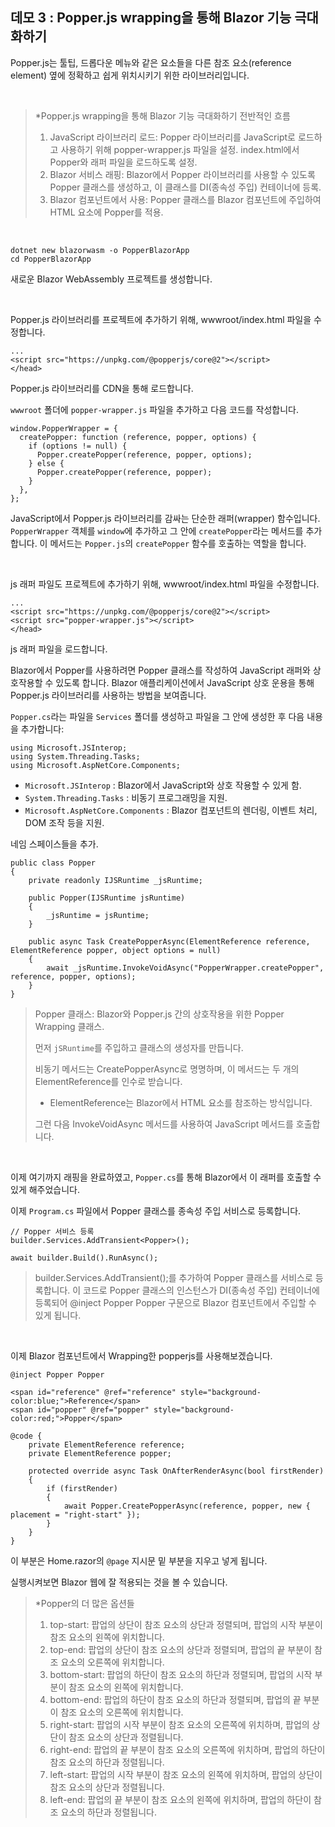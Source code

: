 ## 데모 3 : Popper.js wrapping을 통해 Blazor 기능 극대화하기
Popper.js는 툴팁, 드롭다운 메뉴와 같은 요소들을 다른 참조 요소(reference element) 옆에 정확하고 쉽게 위치시키기 위한 라이브러리입니다.

<br/>

> *Popper.js wrapping을 통해 Blazor 기능 극대화하기 전반적인 흐름 
> 1. JavaScript 라이브러리 로드:
> Popper 라이브러리를 JavaScript로 로드하고 사용하기 위해 popper-wrapper.js 파일을 설정.
> index.html에서 Popper와 래퍼 파일을 로드하도록 설정.
> 2. Blazor 서비스 래핑:
> Blazor에서 Popper 라이브러리를 사용할 수 있도록 Popper 클래스를 생성하고, 이 클래스를 DI(종속성 주입) 컨테이너에 등록.
> 3. Blazor 컴포넌트에서 사용:
> Popper 클래스를 Blazor 컴포넌트에 주입하여 HTML 요소에 Popper를 적용.

<br/>

```
dotnet new blazorwasm -o PopperBlazorApp
cd PopperBlazorApp
```
새로운 Blazor WebAssembly 프로젝트를 생성합니다.

<br/>

Popper.js 라이브러리를 프로젝트에 추가하기 위해, wwwroot/index.html 파일을 수정합니다.

```
...
<script src="https://unpkg.com/@popperjs/core@2"></script>
</head>
```
Popper.js 라이브러리를 CDN을 통해 로드합니다.<br/>

`wwwroot` 폴더에 `popper-wrapper.js` 파일을 추가하고 다음 코드를 작성합니다.<br/>
```
window.PopperWrapper = {
  createPopper: function (reference, popper, options) {
    if (options != null) {
      Popper.createPopper(reference, popper, options);
    } else {
      Popper.createPopper(reference, popper);
    }
  },
};
```
JavaScript에서 Popper.js 라이브러리를 감싸는 단순한 래퍼(wrapper) 함수입니다.<br/>
`PopperWrapper` 객체를 `window`에 추가하고 그 안에 `createPopper`라는 메서드를 추가합니다. 이 메서드는 `Popper.js`의 `createPopper` 함수를 호출하는 역할을 합니다.

<br/>

js 래퍼 파일도 프로젝트에 추가하기 위해, wwwroot/index.html 파일을 수정합니다.
```
...
<script src="https://unpkg.com/@popperjs/core@2"></script>
<script src="popper-wrapper.js"></script>
</head>
```
js 래퍼 파일을 로드합니다.<br/>

Blazor에서 Popper를 사용하려면 Popper 클래스를 작성하여 JavaScript 래퍼와 상호작용할 수 있도록 합니다. Blazor 애플리케이션에서 JavaScript 상호 운용을 통해 Popper.js 라이브러리를 사용하는 방법을 보여줍니다.

`Popper.cs`라는 파일을 `Services` 폴더를 생성하고 파일을 그 안에 생성한 후 다음 내용을 추가합니다:

```
using Microsoft.JSInterop;
using System.Threading.Tasks;
using Microsoft.AspNetCore.Components;
```
- `Microsoft.JSInterop` : Blazor에서 JavaScript와 상호 작용할 수 있게 함.
- `System.Threading.Tasks` : 비동기 프로그래밍을 지원.
- `Microsoft.AspNetCore.Components` : Blazor 컴포넌트의 렌더링, 이벤트 처리, DOM 조작 등을 지원.
  
네임 스페이스들을 추가.

```
public class Popper
{
    private readonly IJSRuntime _jsRuntime;

    public Popper(IJSRuntime jsRuntime)
    {
        _jsRuntime = jsRuntime;
    }

    public async Task CreatePopperAsync(ElementReference reference, ElementReference popper, object options = null)
    {
        await _jsRuntime.InvokeVoidAsync("PopperWrapper.createPopper", reference, popper, options);
    }
}
```

> Popper 클래스: Blazor와 Popper.js 간의 상호작용을 위한 Popper Wrapping 클래스.
> 
> 먼저 `jSRuntime`를 주입하고 클래스의 생성자를 만듭니다.
> 
> 비동기 메서드는 CreatePopperAsync로 명명하며, 이 메서드는 두 개의 ElementReference를 인수로 받습니다.
> 
>  * ElementReference는 Blazor에서 HTML 요소를 참조하는 방식입니다.
> 
> 그런 다음 InvokeVoidAsync 메서드를 사용하여 JavaScript 메서드를 호출합니다.

<br/>

이제 여기까지 래핑을 완료하였고, `Popper.cs`를 통해 Blazor에서 이 래퍼를 호출할 수 있게 해주었습니다.
<br/>

이제 `Program.cs` 파일에서 Popper 클래스를 종속성 주입 서비스로 등록합니다.
```
// Popper 서비스 등록
builder.Services.AddTransient<Popper>();

await builder.Build().RunAsync();
```
>builder.Services.AddTransient<Popper>();를 추가하여 Popper 클래스를 서비스로 등록합니다.
> 이 코드로 Popper 클래스의 인스턴스가 DI(종속성 주입) 컨테이너에 등록되어 @inject Popper Popper 구문으로 Blazor 컴포넌트에서 주입할 수 있게 됩니다.
<br/>

이제 Blazor 컴포넌트에서 Wrapping한 popperjs를 사용해보겠습니다.
```
@inject Popper Popper

<span id="reference" @ref="reference" style="background-color:blue;">Reference</span>
<span id="popper" @ref="popper" style="background-color:red;">Popper</span>

@code {
    private ElementReference reference;
    private ElementReference popper;

    protected override async Task OnAfterRenderAsync(bool firstRender)
    {
        if (firstRender)
        {
            await Popper.CreatePopperAsync(reference, popper, new { placement = "right-start" });
        }
    }
}
```
이 부분은 Home.razor의 `@page` 지시문 밑 부분을 지우고 넣게 됩니다.

실행시켜보면 Blazor 웹에 잘 적용되는 것을 볼 수 있습니다.


> *Popper의 더 많은 옵션들
> 1. top-start: 팝업의 상단이 참조 요소의 상단과 정렬되며, 팝업의 시작 부분이 참조 요소의 왼쪽에 위치합니다.
> 2. top-end: 팝업의 상단이 참조 요소의 상단과 정렬되며, 팝업의 끝 부분이 참조 요소의 오른쪽에 위치합니다.
> 3. bottom-start: 팝업의 하단이 참조 요소의 하단과 정렬되며, 팝업의 시작 부분이 참조 요소의 왼쪽에 위치합니다.
> 4. bottom-end: 팝업의 하단이 참조 요소의 하단과 정렬되며, 팝업의 끝 부분이 참조 요소의 오른쪽에 위치합니다.
> 5. right-start: 팝업의 시작 부분이 참조 요소의 오른쪽에 위치하며, 팝업의 상단이 참조 요소의 상단과 정렬됩니다.
> 6. right-end: 팝업의 끝 부분이 참조 요소의 오른쪽에 위치하며, 팝업의 하단이 참조 요소의 하단과 정렬됩니다.
> 7. left-start: 팝업의 시작 부분이 참조 요소의 왼쪽에 위치하며, 팝업의 상단이 참조 요소의 상단과 정렬됩니다.
> 8. left-end: 팝업의 끝 부분이 참조 요소의 왼쪽에 위치하며, 팝업의 하단이 참조 요소의 하단과 정렬됩니다.
